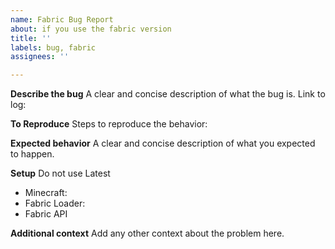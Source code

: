 ```yaml
---
name: Fabric Bug Report
about: if you use the fabric version
title: ''
labels: bug, fabric
assignees: ''

---
```


**Describe the bug**
A clear and concise description of what the bug is.
Link to log:

**To Reproduce**
Steps to reproduce the behavior:

**Expected behavior**
A clear and concise description of what you expected to happen.

**Setup**
Do not use Latest
- Minecraft:
- Fabric Loader:
- Fabric API

**Additional context**
Add any other context about the problem here.
